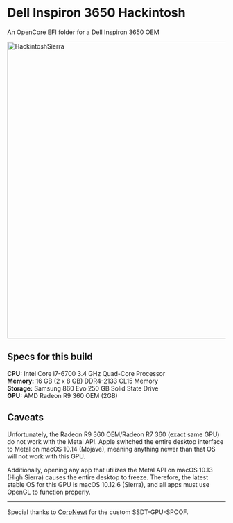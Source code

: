 # Dell Inspiron 3650 Hackintosh
An OpenCore EFI folder for a Dell Inspiron 3650 OEM

<img width="685" alt="HackintoshSierra" src="https://user-images.githubusercontent.com/45981228/215347447-209b3406-738e-43c8-9240-ec747d57c942.png">

## Specs for this build

**CPU:** Intel Core i7-6700 3.4 GHz Quad-Core Processor<br>
**Memory:** 16 GB (2 x 8 GB) DDR4-2133 CL15 Memory<br>
**Storage:** Samsung 860 Evo 250 GB Solid State Drive<br>
**GPU:** AMD Radeon R9 360 OEM (2GB)

## Caveats
Unfortunately, the Radeon R9 360 OEM/Radeon R7 360 (exact same GPU) do not work with the Metal API. Apple switched the entire desktop interface to Metal on macOS 10.14 (Mojave), meaning anything newer than that OS will not work with this GPU. 

Additionally, opening any app that utilizes the Metal API on macOS 10.13 (High Sierra) causes the entire desktop to freeze. Therefore, the latest stable OS for this GPU is macOS 10.12.6 (Sierra), and all apps must use OpenGL to function properly.

<hr>
Special thanks to <a href="https://github.com/corpnewt">CorpNewt</a> for the custom SSDT-GPU-SPOOF.
